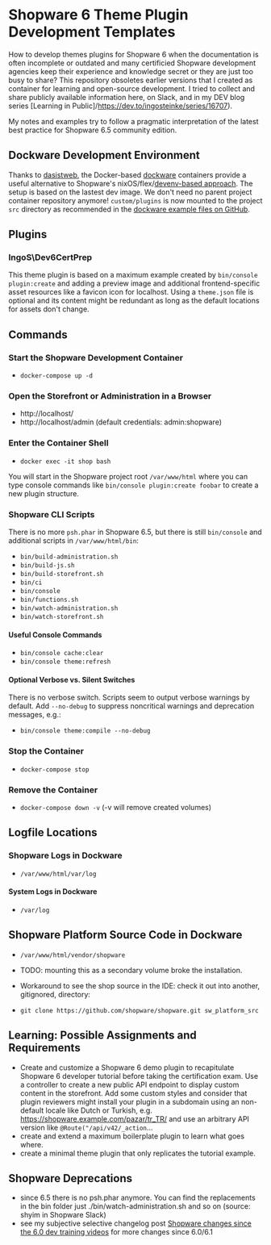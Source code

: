 # Shopware 6 Theme Plugin Development Templates

How to develop themes plugins for Shopware 6 when the documentation is often incomplete or outdated and many certificied Shopware development agencies keep their experience and knowledge secret or they are just too busy to share? This repository obsoletes earlier versions that I created as container for learning and open-source development. I tried to collect and share publicly available information here, on Slack, and in my DEV blog series [Learning in Public]/https://dev.to/ingosteinke/series/16707).

My notes and examples try to follow a pragmatic interpretation of the latest best practice for Shopware 6.5 community edition.

## Dockware Development Environment

Thanks to [dasistweb](https://www.dasistweb.de/), the Docker-based [dockware](https://docs.dockware.io/) containers provide a useful alternative to Shopware's nixOS/flex/[devenv-based approach](https://developer.shopware.com/docs/guides/installation/devenv.html). The setup is based on the lastest dev image. We don't need no parent project container repository anymore! `custom/plugins` is now mounted to the project `src` directory as recommended in the [dockware example files on GitHub](https://github.com/dockware/examples).

## Plugins

### IngoS\Dev6CertPrep

This theme plugin is based on a maximum example created by `bin/console plugin:create` and adding a preview image and additional frontend-specific asset resources like a favicon icon for localhost. Using a `theme.json` file is optional and its content might be redundant as long as the default locations for assets don't change.

## Commands

### Start the Shopware Development Container

- `docker-compose up -d`

### Open the Storefront or Administration in a Browser

- http://localhost/
- http://localhost/admin (default credentials: admin:shopware)

### Enter the Container Shell

- `docker exec -it shop bash`

You will start in the Shopware project root `/var/www/html` where you can type console commands like
`bin/console plugin:create foobar`
to create a new plugin structure.

### Shopware CLI Scripts

There is no more `psh.phar` in Shopware 6.5, but there is still `bin/console` and additional scripts in `/var/www/html/bin`:

- `bin/build-administration.sh`
- `bin/build-js.sh`
- `bin/build-storefront.sh`
- `bin/ci`
- `bin/console`
- `bin/functions.sh`
- `bin/watch-administration.sh`
- `bin/watch-storefront.sh`

#### Useful Console Commands

- `bin/console cache:clear`
- `bin/console theme:refresh`

#### Optional Verbose vs. Silent Switches

There is no verbose switch.
Scripts seem to output verbose warnings by default. Add `--no-debug` to suppress  noncritical warnings and deprecation messages, e.g.:

- `bin/console theme:compile --no-debug`

### Stop the Container

- `docker-compose stop`

### Remove the Container

- `docker-compose down -v` (-v will remove created volumes)

## Logfile Locations

### Shopware Logs in Dockware

- `/var/www/html/var/log`

#### System Logs in Dockware

- `/var/log`

## Shopware Platform Source Code in Dockware

- `/var/www/html/vendor/shopware`

- TODO: mounting this as a secondary volume broke the installation.

- Workaround to see the shop source in the IDE: check it out into another, gitignored, directory:

- `git clone https://github.com/shopware/shopware.git sw_platform_src`

## Learning: Possible Assignments and Requirements

- Create and customize a Shopware 6 demo plugin to recapitulate Shopware 6 developer tutorial before taking the certification exam. Use a controller to create a new public API endpoint to display custom content in the storefront. Add some custom styles and consider that plugin reviewers might install your plugin in a subdomain using an non-default locale like Dutch or Turkish, e.g. https://shopware.example.com/pazar/tr_TR/ and use an arbitrary API version like `@Route("/api/v42/_action`...
- create and extend a maximum boilerplate plugin to learn what goes where.
- create a minimal theme plugin that only replicates the tutorial example.

## Shopware Deprecations

- since 6.5 there is no psh.phar anymore. You can find the replacements in the bin folder just ./bin/watch-administration.sh and so on (source: shyim in Shopware Slack)
- see my subjective selective changelog post [Shopware changes since the 6.0 dev training videos](https://dev.to/ingosteinke/shopware-changes-since-the-60-dev-training-videos-481o) for more changes since 6.0/6.1